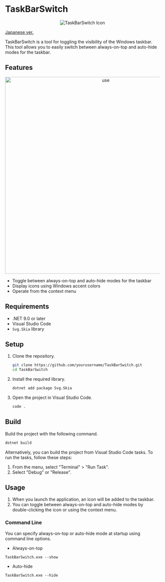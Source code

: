 # TaskBarSwitch

<p align="center">
  <img src="./TaskBarSwitch/asset/icon.ico" alt="TaskBarSwitch Icon">
</p>

[Japanese ver.](README.md)

TaskBarSwitch is a tool for toggling the visibility of the Windows taskbar. This tool allows you to easily switch between always-on-top and auto-hide modes for the taskbar.

## Features

<p align="center">
  <img src="./doc/img/use.gif" alt="use" width="640">
</p>

- Toggle between always-on-top and auto-hide modes for the taskbar
- Display icons using Windows accent colors
- Operate from the context menu

## Requirements

- .NET 9.0 or later
- Visual Studio Code
- `Svg.Skia` library

## Setup

1. Clone the repository.

    ```sh
    git clone https://github.com/yourusername/TaskBarSwitch.git
    cd TaskBarSwitch
    ```

2. Install the required library.

    ```sh
    dotnet add package Svg.Skia
    ```

3. Open the project in Visual Studio Code.

    ```sh
    code .
    ```

## Build

Build the project with the following command.

```sh
dotnet build
```

Alternatively, you can build the project from Visual Studio Code tasks. To run the tasks, follow these steps:

1. From the menu, select "Terminal" > "Run Task".
2. Select "Debug" or "Release".

## Usage

1. When you launch the application, an icon will be added to the taskbar.
2. You can toggle between always-on-top and auto-hide modes by double-clicking the icon or using the context menu.

### Command Line

You can specify always-on-top or auto-hide mode at startup using command line options.

- Always-on-top
```dos
TaskBarSwitch.exe --show
```

- Auto-hide
```dos
TaskBarSwitch.exe --hide
```